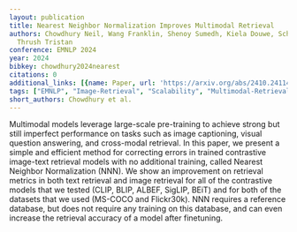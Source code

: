 ```yaml
---
layout: publication
title: Nearest Neighbor Normalization Improves Multimodal Retrieval
authors: Chowdhury Neil, Wang Franklin, Shenoy Sumedh, Kiela Douwe, Schwettmann Sarah,
  Thrush Tristan
conference: EMNLP 2024
year: 2024
bibkey: chowdhury2024nearest
citations: 0
additional_links: [{name: Paper, url: 'https://arxiv.org/abs/2410.24114'}]
tags: ["EMNLP", "Image-Retrieval", "Scalability", "Multimodal-Retrieval", "Datasets", "Evaluation"]
short_authors: Chowdhury et al.
---
```

Multimodal models leverage large-scale pre-training to achieve strong but
still imperfect performance on tasks such as image captioning, visual question
answering, and cross-modal retrieval. In this paper, we present a simple and
efficient method for correcting errors in trained contrastive image-text
retrieval models with no additional training, called Nearest Neighbor
Normalization (NNN). We show an improvement on retrieval metrics in both text
retrieval and image retrieval for all of the contrastive models that we tested
(CLIP, BLIP, ALBEF, SigLIP, BEiT) and for both of the datasets that we used
(MS-COCO and Flickr30k). NNN requires a reference database, but does not
require any training on this database, and can even increase the retrieval
accuracy of a model after finetuning.